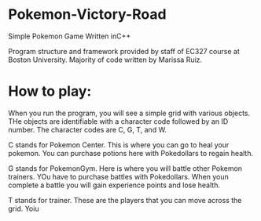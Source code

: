 # Pokemon-Victory-Road
Simple Pokemon Game Written inC++

Program structure and framework provided by staff of EC327 course at Boston University. Majority of code written by Marissa Ruiz.

# How to play:
When you run the program, you will see a simple grid with various objects. THe objects are identifiable with a character code followed by an ID number. The character codes are C, G, T, and W.

C stands for Pokemon Center. This is where you can go to heal your pokemon. You can purchase potions here with Pokedollars to regain health.

G stands for PokemonGym. Here is where you will battle other Pokemon trainers. YOu have to purchase battles with Pokedollars. When youn complete a battle you will gain experience points and lose health.

T stands for trainer. These are the players that you can move across the grid. Yoiu
